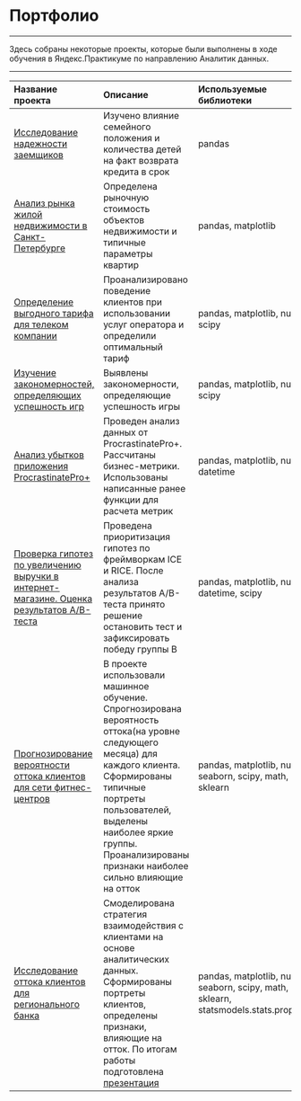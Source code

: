 # Портфолио
---

Здесь собраны некоторые проекты, которые были выполнены в ходе обучения в Яндекс.Практикуме по направлению Аналитик данных.

---

|Название проекта|Описание|Используемые библиотеки|
|:-------|:-------|:-------|
|[Исследование надежности заемщиков](https://github.com/ossa378/Practicum.Projects/tree/main/Исследование%20надежности%20заемщиков)|Изучено влияние семейного положения и количества детей на факт возврата кредита в срок|pandas|
|[Анализ рынка жилой недвижимости в Санкт-Петербурге](https://github.com/ossa378/Practicum.Projects/tree/main/Анализ%20рынка%20жилой%20недвижимости%20в%20Санкт-Петербурге)|Определена рыночную стоимость объектов недвижимости и типичные параметры квартир|pandas,  matplotlib|
|[Определение выгодного тарифа для телеком компании](https://github.com/ossa378/Practicum.Projects/tree/main/Определение%20выгодного%20тарифа%20для%20телеком%20компании)|Проанализировано поведение клиентов при использовании услуг оператора и определили оптимальный тариф|pandas,  matplotlib,  numpy,  scipy|
|[Изучение закономерностей, определяющих успешность игр](https://github.com/ossa378/Practicum.Projects/tree/main/Изучение%20закономерностей%2C%20определяющих%20успешность%20игры)|Выявлены закономерности, определяющие успешность игры|pandas,  matplotlib,  numpy,  scipy|
|[Анализ убытков приложения ProcrastinatePro+](https://github.com/ossa378/Practicum.Projects/tree/main/Анализ%20убытков%20приложения%20Procrastinate%20Pro%2B)|Проведен анализ данных от ProcrastinatePro+. Рассчитаны бизнес-метрики. Использованы написанные ранее функции для расчета метрик|pandas,  matplotlib,  numpy,  datetime|
|[Проверка гипотез по увеличению выручки в интернет-магазине. Оценка результатов А/В-теста](https://github.com/ossa378/Practicum.Projects/tree/main/Проверка%20гипотез%20по%20увеличению%20выручки%20в%20интернет-магазине.%20Оценка%20результатов%20А-В-теста)|Проведена приоритизация гипотез по фреймворкам ICE и RICE. После анализа результатов А/В-теста принято решение остановить тест и зафиксировать победу группы В|pandas,  matplotlib,  numpy,  datetime, scipy|
|[Прогнозирование вероятности оттока клиентов для сети фитнес-центров](https://github.com/ossa378/Practicum.Projects/tree/main/Прогнозирование%20вероятности%20оттока%20клиентов%20для%20сети%20фитнес-центров)|В проекте использовали машинное обучение. Спрогнозирована вероятность оттока(на уровне следующего месяца) для каждого клиента. Сформированы типичные портреты пользователей, выделены наиболее яркие группы. Проанализированы признаки наиболее сильно влияющие на отток|pandas,  matplotlib,  numpy,  seaborn, scipy, math, sklearn|
|[Исследование оттока клиентов для регионального банка]()|Смоделирована стратегия взаимодействия с клиентами на основе аналитических данных. Сформированы портреты клиентов, определены признаки, влияющие на отток. По итогам работы подготовлена [презентация](https://disk.yandex.ru/i/KL6sq1iVewLGwA)|pandas,  matplotlib,  numpy,  seaborn, scipy, math, sklearn, statsmodels.stats.proportion
